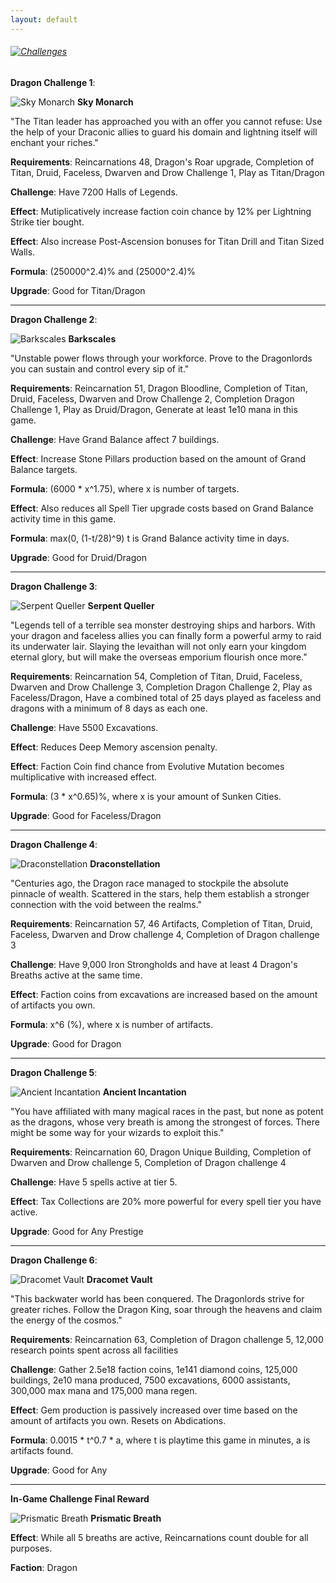 ```yaml
---
layout: default
---
```


###### [![Challenges](/realm/assets/img/picks/ChallengesTopPage.png)](/realm/Challenges/)

**Dragon Challenge 1**: 

![Sky Monarch](/realm/assets/img/picks/SkyMonarchChallenges.png "Sky Monarch") **Sky Monarch**

"The Titan leader has approached you with an offer you cannot refuse: Use the help of your Draconic allies to guard his domain and lightning itself will enchant your riches."

**Requirements**: Reincarnations 48, Dragon's Roar upgrade, Completion of Titan, Druid, Faceless, Dwarven and Drow Challenge 1, Play as Titan/Dragon

**Challenge**: Have 7200 Halls of Legends. 

**Effect**: Mutiplicatively increase faction coin chance by 12% per Lightning Strike tier bought.

**Effect**: Also increase Post-Ascension bonuses for Titan Drill and Titan Sized Walls.

**Formula**: (250000^2.4)% and (25000^2.4)%

**Upgrade**: Good for Titan/Dragon

---

**Dragon Challenge 2**: 

![Barkscales](/realm/assets/img/picks/BarkscalesChallenges.png "Barkscales") **Barkscales**

"Unstable power flows through your workforce. Prove to the Dragonlords you can sustain and control every sip of it."

**Requirements**: Reincarnation 51, Dragon Bloodline, Completion of Titan, Druid, Faceless, Dwarven and Drow Challenge 2, Completion Dragon Challenge 1, Play as Druid/Dragon, Generate at least 1e10 mana in this game.

**Challenge**: Have Grand Balance affect 7 buildings. 

**Effect**: Increase Stone Pillars production based on the amount of Grand Balance targets.

**Formula**: (6000 * x^1.75), where x is number of targets.

**Effect**: Also reduces all Spell Tier upgrade costs based on Grand Balance activity time in this game.

**Formula**: max(0, (1-t/28)^9) t is Grand Balance activity time in days.

**Upgrade**: Good for Druid/Dragon

---

**Dragon Challenge 3**: 

![Serpent Queller](/realm/assets/img/picks/SerpentQuellerChallenges.png "Serpent Queller") **Serpent Queller**

"Legends tell of a terrible sea monster destroying ships and harbors. With your dragon and faceless allies you can finally form a powerful army to raid its underwater lair. Slaying the levaithan will not only earn your kingdom eternal glory, but will make the overseas emporium flourish once more."

**Requirements**: Reincarnation 54, Completion of Titan, Druid, Faceless, Dwarven and Drow Challenge 3, Completion Dragon Challenge 2, Play as Faceless/Dragon, Have a combined total of 25 days played as faceless and dragons with a minimum of 8 days as each one.

**Challenge**: Have 5500 Excavations.

**Effect**: Reduces Deep Memory ascension penalty.

**Effect**: Faction Coin find chance from Evolutive Mutation becomes multiplicative with increased effect.

**Formula**: (3 * x^0.65)%, where x is your amount of Sunken Cities.

**Upgrade**: Good for Faceless/Dragon

---

**Dragon Challenge 4**: 

![Draconstellation](/realm/assets/img/picks/DraconstellationChallenges.png "Draconstellation") **Draconstellation**

"Centuries ago, the Dragon race managed to stockpile the absolute pinnacle of wealth. Scattered in the stars, help them establish a stronger connection with the void between the realms."

**Requirements**: Reincarnation 57, 46 Artifacts, Completion of Titan, Druid, Faceless, Dwarven and Drow challenge 4, Completion of Dragon challenge 3

**Challenge**: Have 9,000 Iron Strongholds and have at least 4 Dragon's Breaths active at the same time.

**Effect**: Faction coins from excavations are increased based on the amount of artifacts you own.

**Formula**: x^6 (%), where x is number of artifacts.

**Upgrade**: Good for Dragon

---

**Dragon Challenge 5**: 

![Ancient Incantation](/realm/assets/img/picks/AncientIncantationChallenges.png "Ancient Incantation") **Ancient Incantation**

"You have affiliated with many magical races in the past, but none as potent as the dragons, whose very breath is among the strongest of forces. There might be some way for your wizards to exploit this."

**Requirements**: Reincarnation 60, Dragon Unique Building, Completion of Dwarven and Drow challenge 5, Completion of Dragon challenge 4

**Challenge**: Have 5 spells active at tier 5.

**Effect**: Tax Collections are 20% more powerful for every spell tier you have active.

**Upgrade**: Good for Any Prestige

---

**Dragon Challenge 6**: 

![Dracomet Vault](/realm/assets/img/picks/DracometVaultChallenges.png "Dracomet Vault") **Dracomet Vault**

"This backwater world has been conquered. The Dragonlords strive for greater riches. Follow the Dragon King, soar through the heavens and claim the energy of the cosmos."

**Requirements**: Reincarnation 63, Completion of Dragon challenge 5, 12,000 research points spent across all facilities

**Challenge**: Gather 2.5e18 faction coins, 1e141 diamond coins, 125,000 buildings, 2e10 mana produced, 7500 excavations, 6000 assistants, 300,000 max mana and 175,000 mana regen.

**Effect**: Gem production is passively increased over time based on the amount of artifacts you own. Resets on Abdications.

**Formula**: 0.0015 * t^0.7 * a, where t is playtime this game in minutes, a is artifacts found.

**Upgrade**: Good for Any

---

**In-Game Challenge Final Reward**

![Prismatic Breath](/realm/assets/img/picks/PrismaticBreathChallenges.png "Prismatic Breath") **Prismatic Breath**

**Effect**: While all 5 breaths are active, Reincarnations count double for all purposes.

**Faction**: Dragon
